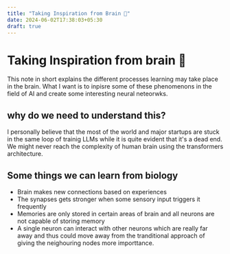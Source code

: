```yaml
---
title: "Taking Inspiration from Brain 🧠"
date: 2024-06-02T17:38:03+05:30
draft: true
---
```


# Taking Inspiration from brain 🧠
This note in short explains the different processes learning may take place in the brain. What I want is to inpisre some of these phenomenons in the field of AI and create some interesting neural neteorwks.

## why do we need to understand this?
I personally believe that the most of the world and major startups are stuck in the same loop of trainig LLMs while it is quite evident that it's a dead end. We might never reach the complexity of human brain using the transformers architecture. 

## Some things we can learn from biology
- Brain makes new connections based on experiences
- The synapses gets stronger when some sensory input triggers it frequently
- Memories are only stored in certain areas of brain and all neurons are not capable of storing memory
- A single neuron can interact with other neurons which are really far away and thus could move away from the tranditional approach of giving the neighouring nodes more importtance. 

